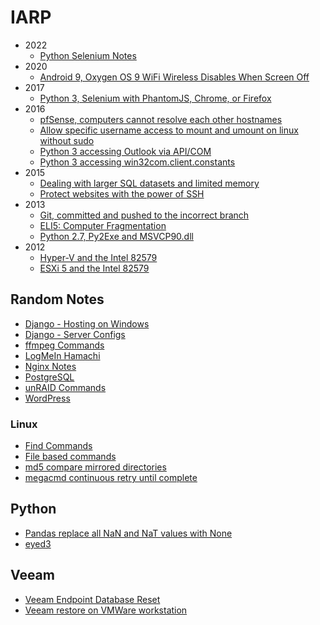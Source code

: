 # IARP

* 2022
    * [Python Selenium Notes](python/python3-selenium-notes.html) 
* 2020
    * [Android 9, Oxygen OS 9 WiFi Wireless Disables When Screen Off](android9-oxygenos9-screen-off-wifi-off.html)
* 2017
    * [Python 3, Selenium with PhantomJS, Chrome, or Firefox](python/python3-selenium-beginner.html)
* 2016
    * [pfSense, computers cannot resolve each other hostnames](pfsense-computer-hostname-resolve.html)
    * [Allow specific username access to mount and umount on linux without sudo](linux-user-mount-without-sudo.html)
    * [Python 3 accessing Outlook via API/COM](python/python3-outlook-api.html)
    * [Python 3 accessing win32com.client.constants](python/python3-win32com-constants.html)
* 2015
    * [Dealing with larger SQL datasets and limited memory](sql-dataset-memory.html)
    * [Protect websites with the power of SSH](ssh-website-tunneling.html)
* 2013
    * [Git, committed and pushed to the incorrect branch](git-commit-push-wrong-branch.html)
    * [ELI5: Computer Fragmentation](eli5-computer-fragmentation.html)
    * [Python 2.7, Py2Exe and MSVCP90.dll](python/python-27-py2exe-msvcp90-dll.html)
* 2012
    * [Hyper-V and the Intel 82579](hyper-v-intel-82579.html)
    * [ESXi 5 and the Intel 82579](esxi-5-and-intel-82579.html)


## Random Notes

* [Django - Hosting on Windows](django-windows-host.html)
* [Django - Server Configs](django-server-config.html)
* [ffmpeg Commands](ffmpeg.html)
* [LogMeIn Hamachi](hamachi.html)
* [Nginx Notes](nginx-notes.html)
* [PostgreSQL](postgres.html)
* [unRAID Commands](unraid.html)
* [WordPress](wordpress.html)

### Linux

* [Find Commands](linux/find.html)
* [File based commands](linux/files.html)
* [md5 compare mirrored directories](linux/md5-compare.html)
* [megacmd continuous retry until complete](linux/megacmd.html)

## Python

* [Pandas replace all NaN and NaT values with None](python/pandas-replace-nan-nat-with-none.html)
* [eyed3](python/python3-eyed3.html)

## Veeam

* [Veeam Endpoint Database Reset](veeam/endpoint-database-reset.html)
* [Veeam restore on VMWare workstation](veeam/restore-to-vmware-workstation.html)
